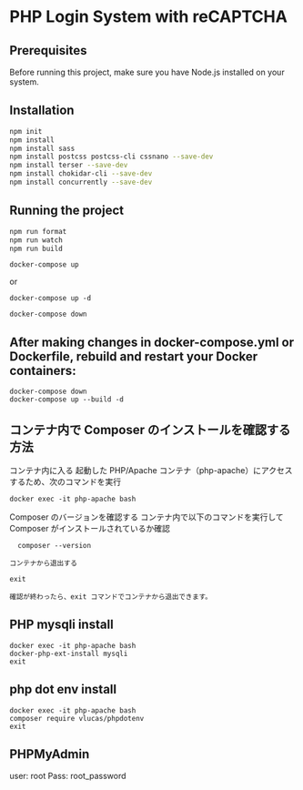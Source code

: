 # PHP Login System with reCAPTCHA

<!-- Image -->
<!-- ![](./screenshot.png) -->
[](https://google.com)


## Prerequisites
Before running this project, make sure you have Node.js installed on your system.

## Installation

```bash
npm init 
npm install
npm install sass 
npm install postcss postcss-cli cssnano --save-dev 
npm install terser --save-dev 
npm install chokidar-cli --save-dev 
npm install concurrently --save-dev 
```

## Running the project
```bash
npm run format
npm run watch
npm run build 
```

```
docker-compose up 
```
or
```
docker-compose up -d
```

```
docker-compose down
```

## After making changes in docker-compose.yml or Dockerfile, rebuild and restart your Docker containers:
  
  ``` 
  docker-compose down
  docker-compose up --build -d
  ```
  
  ## コンテナ内で Composer のインストールを確認する方法

  コンテナ内に入る
  起動した PHP/Apache コンテナ（php-apache）にアクセスするため、次のコマンドを実行

  ```
  docker exec -it php-apache bash
  ```

Composer のバージョンを確認する
コンテナ内で以下のコマンドを実行して Composer がインストールされているか確認

  ```
    composer --version
  ```

    コンテナから退出する
  ```
  exit
  ```
    確認が終わったら、exit コマンドでコンテナから退出できます。


## PHP mysqli install 
```
docker exec -it php-apache bash
docker-php-ext-install mysqli
exit
```

## php dot env install
```
docker exec -it php-apache bash
composer require vlucas/phpdotenv
exit
```

## PHPMyAdmin 
user: root
Pass: root_password
    